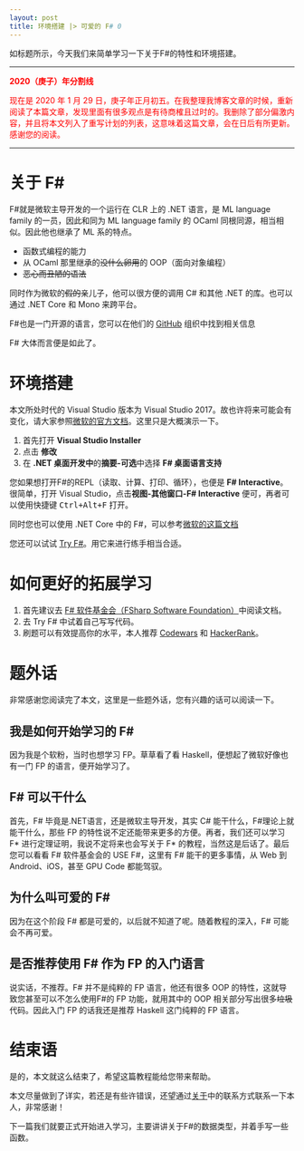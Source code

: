 ```yaml
---
layout: post
title: 环境搭建 |> 可爱的 F# 0
---
```

如标题所示，今天我们来简单学习一下关于F#的特性和环境搭建。
<!--more-->

***

<font color="red">**2020（庚子）年分割线**

现在是 2020 年 1 月 29 日，庚子年正月初五。在我整理我博客文章的时候，重新阅读了本篇文章，发现里面有很多观点是有待商榷且过时的。我删除了部分偏激内容，并且将本文列入了重写计划的列表，这意味着这篇文章，会在日后有所更新。感谢您的阅读。
</font>

***

# 关于 F\#
F#就是微软主导开发的一个运行在 CLR 上的 .NET 语言，是 ML language family 的一员，因此和同为 ML language family 的 OCaml 同根同源，相当相似。因此他也继承了 ML 系的特点。

* 函数式编程的能力
* 从 OCaml 那里继承的~~没什么卵用~~的 OOP（面向对象编程）
* ~~恶心而丑陋的语法~~

同时作为微软的~~假的~~亲儿子，他可以很方便的调用 C# 和其他 .NET 的库。也可以通过 .NET Core 和 Mono 来跨平台。

F#也是一门开源的语言，您可以在他们的 [GitHub](https://github.com/fsharp) 组织中找到相关信息

F# 大体而言便是如此了。
# 环境搭建
本文所处时代的 Visual Studio 版本为 Visual Studio 2017。故也许将来可能会有变化，请大家参照[微软的官方文档](https://docs.microsoft.com/zh-cn/dotnet/fsharp/get-started/get-started-visual-studio)。这里只是大概演示一下。

1. 首先打开 **Visual Studio Installer**
2. 点击 **修改**
3. 在 **.NET 桌面开发中**的**摘要-可选**中选择 **F# 桌面语言支持**

您如果想打开F#的REPL（读取、计算、打印、循环），也便是 **F# Interactive**。很简单，打开 Visual Studio，点击**视图-其他窗口-F# Interactive** 便可，再者可以使用快捷键 <kbd>Ctrl+Alt+F</kbd> 打开。

同时您也可以使用 .NET Core 中的 F#，可以参考[微软的这篇文档](https://docs.microsoft.com/zh-cn/dotnet/fsharp/get-started/get-started-command-line)

您还可以试试 [Try F#](http://www.tryfsharp.org/)。用它来进行练手相当合适。
# 如何更好的拓展学习

1. 首先建议去 [F# 软件基金会（FSharp Software Foundation）](http://fsharp.org/)中阅读文档。
2. 去 Try F# 中试着自己写写代码。
3. 刷题可以有效提高你的水平，本人推荐 [Codewars](http://codewars.com/) 和 [HackerRank](https://www.hackerrank.com/)。

# 题外话
非常感谢您阅读完了本文，这里是一些题外话，您有兴趣的话可以阅读一下。
## 我是如何开始学习的 F\#
因为我是个软粉，当时也想学习 FP。草草看了看 Haskell，便想起了微软好像也有一门 FP 的语言，便开始学习了。
## F\# 可以干什么
首先，F# 毕竟是.NET语言，还是微软主导开发，其实 C# 能干什么，F#理论上就能干什么，那些 FP 的特性说不定还能带来更多的方便。再者，我们还可以学习 F\* 进行定理证明，我说不定将来也会写关于 F\* 的教程，当然这是后话了。最后您可以看看 F# 软件基金会的 USE F#，这里有 F# 能干的更多事情，从 Web 到 Android、iOS，甚至 GPU Code 都能驾驭。
## 为什么叫可爱的 F\#
因为在这个阶段 F# 都是可爱的，以后就不知道了呢。随着教程的深入，F# 可能会不再可爱。
## 是否推荐使用 F\# 作为 FP 的入门语言
说实话，不推荐。F# 并不是纯粹的 FP 语言，他还有很多 OOP 的特性，这就导致您甚至可以不怎么使用F#的 FP 功能，就用其中的 OOP 相关部分写出很多~~垃圾~~代码。因此入门 FP 的话我还是推荐 Haskell 这门纯粹的 FP 语言。
# 结束语
是的，本文就这么结束了，希望这篇教程能给您带来帮助。

本文尽量做到了详实，若还是有些许错误，还望通过[关于](\about)中的联系方式联系一下本人，非常感谢！

下一篇我们就要正式开始进入学习，主要讲讲关于F#的数据类型，并着手写一些函数。